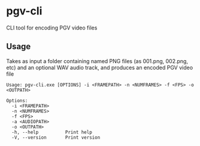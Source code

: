 # pgv-cli
CLI tool for encoding PGV video files

## Usage

Takes as input a folder containing named PNG files (as 001.png, 002.png, etc) and an optional WAV audio track, and produces an encoded PGV video file

```
Usage: pgv-cli.exe [OPTIONS] -i <FRAMEPATH> -n <NUMFRAMES> -f <FPS> -o <OUTPATH>

Options:
  -i <FRAMEPATH>
  -n <NUMFRAMES>
  -f <FPS>
  -a <AUDIOPATH>
  -o <OUTPATH>
  -h, --help          Print help
  -V, --version       Print version
```